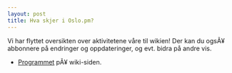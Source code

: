 ```yaml
---
layout: post
title: Hva skjer i Oslo.pm?
---
```

<p>Vi har flyttet oversikten over aktivitetene våre til wikien! Der kan du ogsÃ¥ abbonnere på endringer og oppdateringer, og evt. bidra på andre vis.</p>

<ul>
  <li><a href="http://wiki.oslo.pm.org/">Programmet</a> pÃ¥ wiki-siden.</li>
</ul>
